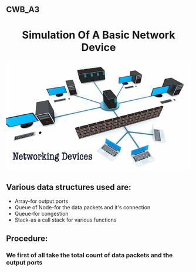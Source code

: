 ## CWB_A3
<h1 align="center">Simulation Of A Basic Network Device</h1>
<p align="center">
  <img src="./network.jpg.crdownload" alt="Network Diagram" width="700">
</p>

<h2>Various data structures used are: </h2>
<ul>
  <li>Array-for output ports</li>
  <li>Queue of Node-for the data packets and it's connection</li>
  <li>Queue-for congestion</li>
  <li>Stack-as a call stack for various functions</li>
</ul>
<h2>Procedure:</h2>
<h3>We first of all take the total count of data packets and the output ports</h3>

<h3></h3>




